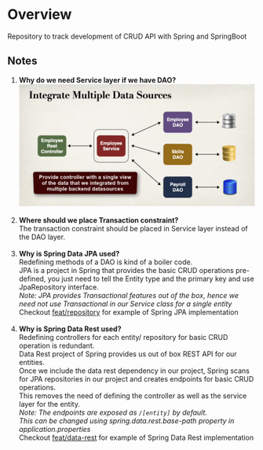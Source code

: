 <h1>Overview</h1>

Repository to track development of CRUD API with Spring and SpringBoot

<h2>Notes</h2>

1. <strong>Why do we need Service layer if we have DAO?</strong> <br>
![Dao And Service](./img/daoAndService.PNG?raw=true "DaoAndService") <br><br>
2. <strong>Where should we place Transaction constraint?</strong> <br>
    The transaction constraint should be placed in Service layer instead of the DAO layer. <br><br>
3. <strong>Why is Spring Data JPA used?</strong> <br>
    Redefining methods of a DAO is kind of a boiler code. <br>
    JPA is a project in Spring that provides the basic CRUD operations pre-defined, 
    you just need to tell the Entity type and the primary key and use JpaRepository interface. <br>
    <em>Note: JPA provides Transactional features out of the box, 
        hence we need not use Transactional in our Service class for a single entity</em> <br>
    Checkout [feat/repository](https://github.com/faizansaghir/crudProjectInSpringBoot/tree/feat/repository) for example of Spring JPA implementation <br><br>
4. <strong>Why is Spring Data Rest used? </strong> <br>
    Redefining controllers for each entity/ repository for basic CRUD operation is redundant. <br>
    Data Rest project of Spring provides us out of box REST API for our entities. <br>
    Once we include the data rest dependency in our project, 
    Spring scans for JPA repositories in our project and creates endpoints for basic CRUD operations. <br>
    This removes the need of defining the controller as well as the service layer for the entity. <br>
    <em>Note: The endpoints are exposed as <code>/[entity]</code> by default. <br>
    This can be changed using spring.data.rest.base-path property in application.properties</em> <br>
    Checkout [feat/data-rest](https://github.com/faizansaghir/crudProjectInSpringBoot/tree/feat/data-rest) for example of Spring Data Rest implementation <br><br> 
